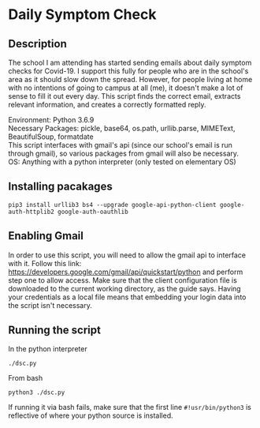 # Daily Symptom Check

## Description
The school I am attending has started sending emails about daily symptom checks for Covid-19. I support this fully for people who are in the school's area as it should slow down the spread. However, for people living at home with no intentions of going to campus at all (me), it doesn't make a lot of sense to fill it out every day. This script finds the correct email, extracts relevant information, and creates a correctly formatted reply. 

Environment: Python 3.6.9 <br/>
Necessary Packages: pickle, base64, os.path, urllib.parse, MIMEText, BeautifulSoup, formatdate <br/>
This script interfaces with gmail's api (since our school's email is run through gmail), so various packages from gmail will also be necessary. <br/>
OS: Anything with a python interpreter (only tested on elementary OS) <br/>

## Installing pacakages
```
pip3 install urllib3 bs4 --upgrade google-api-python-client google-auth-httplib2 google-auth-oauthlib
```

## Enabling Gmail

In order to use this script, you will need to allow the gmail api to interface with it. Follow this link: https://developers.google.com/gmail/api/quickstart/python and perform step one to allow access. Make sure that the client configuration file is downloaded to the current working directory, as the guide says. Having your credentials as a local file means that embedding your login data into the script isn't necessary.

## Running the script

In the python interpreter
```
./dsc.py
```

From bash 
```
python3 ./dsc.py
```
If running it via bash fails, make sure that the first line ```#!usr/bin/python3``` is reflective of where your python source is installed.



